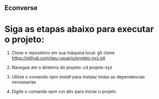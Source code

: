 ## Econverse
# Siga as etapas abaixo para executar o projeto:

1) Clone o repositório em sua máquina local:
git clone https://github.com/seu-usuario/projeto-xyz.git

2) Navegue até o diretório do projeto:
cd projeto-xyz

3) Utilize o comando *npm install* para instalar todas as dependencias necessarias

4) Digite o comando *npm run dev* para iniciar o projeto